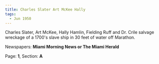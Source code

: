 ```yaml
---  
title: Charles Slater Art McKee Hally  
tags:  
  - Jun 1950  
---  
```

  
Charles Slater, Art McKee, Hally Hamlin, Fielding Ruff and Dr. Crile salvage wreckage of a 1700's slave ship in 30 feet of water off Marathon.  
  
Newspapers: **Miami Morning News or The Miami Herald**  
  
Page: **1**, Section: **A** 
